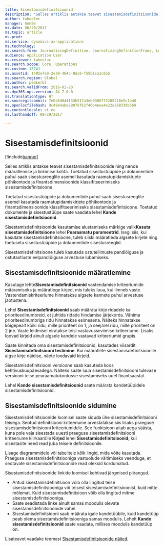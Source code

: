 ```yaml
---
title: Sisestamisdefinitsioonid
description: "Selles artiklis antakse teavet sisestamisdefinitsioonide ning nende määratlemise ja linkimise kohta. Toetatud sisestustüüpide ja dokumentide puhul saab sisestusreeglite asemel kasutada raamatupidamiskirjete põhikontode ja finantsdimensioonide klassifitseerimiseks sisestamisdefinitsioone."
author: twheeloc
manager: AnnBe
ms.date: 06/20/2017
ms.topic: article
ms.prod: 
ms.service: dynamics-ax-applications
ms.technology: 
ms.search.form: JournalizingDefinition, JournalizingDefinitionTrans, LedgerParameters
audience: Application User
ms.reviewer: twheeloc
ms.search.scope: Core, Operations
ms.custom: 15741
ms.assetid: 1495e7e0-2e39-464c-8da9-f55b1ca1c6bb
ms.search.region: Global
ms.author: peakerbl
ms.search.validFrom: 2016-02-28
ms.dyn365.ops.version: AX 7.0.0
ms.translationtype: HT
ms.sourcegitcommit: 7e0a5d044133b917a3eb9386773205218e5c1b40
ms.openlocfilehash: 9c49e4abe28078f62f46b4eea4e22a268339b569
ms.contentlocale: et-ee
ms.lasthandoff: 09/29/2017

---
```


# <a name="posting-definitions"></a>Sisestamisdefinitsioonid

[!include[banner](../includes/banner.md)]


Selles artiklis antakse teavet sisestamisdefinitsioonide ning nende määratlemise ja linkimise kohta. Toetatud sisestustüüpide ja dokumentide puhul saab sisestusreeglite asemel kasutada raamatupidamiskirjete põhikontode ja finantsdimensioonide klassifitseerimiseks sisestamisdefinitsioone.

Toetatud sisestustüüpide ja dokumentide puhul saab sisestusreeglite asemel kasutada raamatupidamiskirjete põhikontode ja finantsdimensioonide klassifitseerimiseks sisestamisdefinitsioone. Toetatud dokumente ja sisestustüüpe saate vaadata lehel **Kande sisestamisdefinitsioonid**. 

Sisestamisdefinitsioonide kasutamise alustamiseks märkige valik**Kasuta sisestamisdefinitsioone** lehel **Pearaamatu parameetrid**. Isegi siis, kui kasutate sisestamisdefinitsioone, tuleb siiski määratleda algsete kirjete ning toetuseta sisestustüüpide ja dokumentide sisestusreeglid. 

Sisestamisdefinitsioone tuleb kasutada ostutellimuste pandiõiguse ja ostutaotluste eelpandiõiguse arvestuse lubamiseks.

## <a name="defining-posting-definitions"></a>Sisestamisdefinitsioonide määratlemine
Kasutage lehte**Sisestamisdefinitsioonid** vastendamise kriteeriumide määramiseks ja määratlege kirjed, mis tuleks luua, kui ilmneb vaste. Vastendamiskriteeriume hinnatakse algsete kannete puhul arvestuse jaotustena. 

Lehel **Sisestamisdefinitsioonid** saab määrata kirje ridadele ka prioriteedinumbreid, et juhtida ridade hindamise järjekorda. Vähima prioriteedinumbriga ridu hinnatakse esimesena. Näiteks hinnatakse kõigepealt kõiki ridu, mille prioriteet on 1, ja seejärel ridu, mille prioriteet on 2 jne. Vaste leidmisel eiratakse teisi vastavusseviimise kriteeriume. Lisaks loovad kirjeid ainult algsele kandele vastavad kriteeriumid grupis. 

Saate kinnitada oma sisestamisdefinitsioonid, kasutades viisardit **Sisestamisdefinitsiooni testimine**. Kui määratlete sisestamisdefinitsioonile algse kirje näidise, näete loodavaid kirjeid. 

Sisestamisdefinitsiooni versioone saab kasutada koos kehtivuskuupäevadega. Näiteks saate luua sisestamisdefinitsiooni tulevase versiooni teise pearaamatukontosse sisestamiseks uuel finantsaastal. 

Lehel **Kande sisestamisdefinitsioonid** saate määrata kandetüüpidele sisestamisdefinitsioonid.

## <a name="linking-posting-definitions"></a>Sisestamisdefinitsioonide sidumine
Sisestamisdefinitsioonide loomisel saate siduda ühe sisestamisdefinitsiooni teisega. Seotud definitsiooni kriteeriume arvestatakse siis lisaks praeguse sisestamisdefinitsiooni kriteeriumidele. See funktsioon aitab aega säästa, kuna pole vaja sisestada uuesti praeguse sisestamisdefinitsiooni kriteeriume kiirkaardile **Kirjed** lehel **Sisestamisdefinitsioonid**, kui sisestasite need read juba teisele definitsioonile. 

Lisage diagrammidele või tabelitele kõik lingid, mida võite kasutada. Praeguse sisestamisdefinitsiooniga vastuolude vältimiseks veenduge, et seotavate sisestamisdefinitsioonide read oleksid kordumatud. 

Sisestamisdefinitsioonide linkide loomisel kehtivad järgmised piirangud.

-   Antud sisestamisdefinitsioon võib olla lingitud teise sisestamisdefinitsiooniga või teisest sisestamisdefinitsioonist, kuid mitte mõlemat. Kuid sisestamisdefinitsioon võib olla lingitud mitme sisestamisdefinitsiooniga.
-   Saate seadistada linke ainult samas moodulis olevate sisestamisdefinitsioonide vahel.
-   Sisestamisdefinitsiooni saab määrata igale kandetüübile, kuid kandetüüp peab olema sisestamisdefinitsiooniga samas moodulis. Lehelt **Kande sisestamisdefinitsioonid** saate vaadata, millises moodulis kandetüüp on.


Lisateavet vaadake teemast [Sisestamisdefinitsioonide näited](example-posting-definitions.md). 



